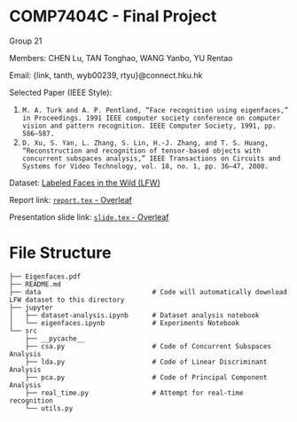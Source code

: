 # COMP7404C - Final Project

Group 21

Members: CHEN Lu, TAN Tonghao, WANG Yanbo, YU Rentao

Email: {link, tanth, wyb00239, rtyu}@connect.hku.hk

Selected Paper (IEEE Style):

1. `M. A. Turk and A. P. Pentland, “Face recognition using eigenfaces,” in Proceedings. 1991 IEEE computer society
conference on computer vision and pattern recognition. IEEE Computer Society, 1991, pp. 586–587.`
2. `D. Xu, S. Yan, L. Zhang, S. Lin, H.-J. Zhang, and T. S. Huang, “Reconstruction and recognition of tensor-based
objects with concurrent subspaces analysis,” IEEE Transactions on Circuits and Systems for Video Technology,
vol. 18, no. 1, pp. 36–47, 2008.`

Dataset: [Labeled Faces in the Wild (LFW)](http://vis-www.cs.umass.edu/lfw/)

Report link: [`report.tex` - Overleaf](https://www.overleaf.com/1772296625kqfbqmhkhmrz)

Presentation slide link: [`slide.tex` - Overleaf](https://www.overleaf.com/1772296625kqfbqmhkhmrz)

# File Structure

```plaintext
├── Eigenfaces.pdf
├── README.md
├── data                            # Code will automatically download LFW dataset to this directory
├── jupyter
│   ├── dataset-analysis.ipynb      # Dataset analysis notebook
│   └── eigenfaces.ipynb            # Experiments Notebook
└── src
    ├── __pycache__
    ├── csa.py                      # Code of Concurrent Subspaces Analysis
    ├── lda.py                      # Code of Linear Discriminant Analysis
    ├── pca.py                      # Code of Principal Component Analysis
    ├── real_time.py                # Attempt for real-time recognition
    └── utils.py
```

<!-- ## Assignment

1. WANG Yanbo: Report, Presentation slide

2. CHEN Lu: Code (1-4), Report

3. YU Rentao: Code (5-7) -->
